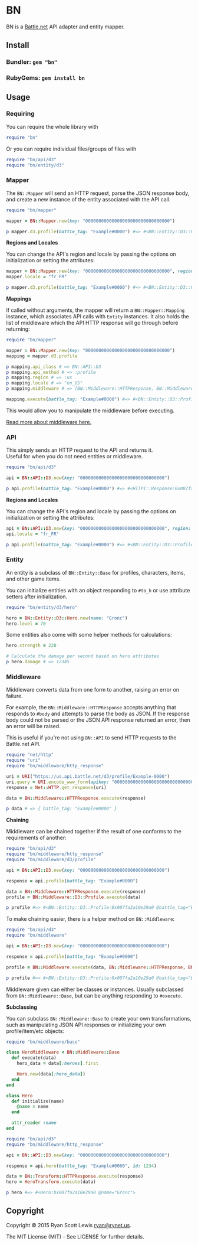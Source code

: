 # BN

BN is a [Battle.net](http://battle.net) API adapter and entity mapper.

## Install

### Bundler: `gem "bn"`

### RubyGems: `gem install bn`

## Usage

### Requiring

You can require the whole library with

```rb
require "bn"
```

Or you can require individual files/groups of files with

```rb
require "bn/api/d3"
require "bn/entity/d3"
```
### Mapper

The `BN::Mapper` will send an HTTP request, parse the JSON response body, and create a new instance of
the entity associated with the API call.

```rb
require "bn/mapper"

mapper = BN::Mapper.new(key: "00000000000000000000000000000000")

p mapper.d3.profile(battle_tag: "Example#0000") #=> #<BN::Entity::D3::Profile:0x007fa2a10e29a0 @battle_tag="Example#0000" ...>
```

**Regions and Locales**

You can change the API's region and locale by passing the options on initialization or setting the attributes:

```rb
mapper = BN::Mapper.new(key: "00000000000000000000000000000000", region: :eu)
mapper.locale = "fr_FR"

p mapper.d3.profile(battle_tag: "Example#0000") #=> #<BN::Entity::D3::Profile:0x007fa2a10e29a0 @battle_tag="Example#0000" ...>
```

**Mappings**

If called without arguments, the mapper will return a `BN::Mapper::Mapping` instance, which associates API calls with
`Entity` instances. It also holds the list of middleware which the API HTTP response will go through before returning:

```rb
require "bn/mapper"

mapper = BN::Mapper.new(key: "00000000000000000000000000000000")
mapping = mapper.d3.profile

p mapping.api_class # => BN::API::D3
p mapping.api_method # => :profile
p mapping.region # => :us
p mapping.locale # => "en_US"
p mapping.middleware # => [BN::Middleware::HTTPResponse, BN::Middleware::KeyConverter, BN::Middleware::APIError, BN::Middleware::D3::Profile]

mapping.execute(battle_tag: "Example#0000") #=> #<BN::Entity::D3::Profile:0x007fa2a10e29a0 @battle_tag="Example#0000" ...>
```

This would allow you to manipulate the middleware before executing.

[Read more about middleware here.](#middleware)

### API

This simply sends an HTTP request to the API and returns it.  
Useful for when you do not need entities or middleware.

```rb
require "bn/api/d3"

api = BN::API::D3.new(key: "00000000000000000000000000000000")

p api.profile(battle_tag: "Example#0000") #=> #<HTTPI::Response:0x007fa2a0d0a5d0 @code=301 ...>
```

**Regions and Locales**

You can change the API's region and locale by passing the options on initialization or setting the attributes:

```rb
api = BN::API::D3.new(key: "00000000000000000000000000000000", region: :eu)
api.locale = "fr_FR"

p api.profile(battle_tag: "Example#0000") #=> #<BN::Entity::D3::Profile:0x007fa2a10e29a0 @battle_tag="Example#0000" ...>
```

### Entity

An entity is a subclass of `BN::Entity::Base` for profiles, characters, items, and other game items.

You can initialize entities with an object responding to `#to_h` or use attribute setters after initialization.

```rb
require "bn/entity/d3/hero"

hero = BN::Entity::D3::Hero.new(name: "Gronc")
hero.level = 70
```

Some entities also come with some helper methods for calculations:

```rb
hero.strength = 220

# Calculate the damage per second based on hero attributes
p hero.damage # => 12345
```

### Middleware

Middleware converts data from one form to another, raising an error on failure.

For example, the `BN::Middleware::HTTPResponse` accepts anything that responds to `#body` and attempts to parse
the body as JSON. If the response body could not be parsed or the JSON API response returned an error, then an error
will be raised.

This is useful if you're not using `BN::API` to send HTTP requests to the Battle.net API.

```rb
require "net/http"
require "uri"
require "bn/middleware/http_response"

uri = URI("https://us.api.battle.net/d3/profile/Example-0000")
uri.query = URI.encode_www_form(apikey: "00000000000000000000000000000000", locale: "en_US")
response = Net::HTTP.get_response(uri)

data = BN::Middleware::HTTPResponse.execute(response)

p data # => { battle_tag: "Example#0000" }
```

**Chaining**

Middleware can be chained together if the result of one conforms to the requirements of another:

```rb
require "bn/api/d3"
require "bn/middleware/http_response"
require "bn/middleware/d3/profile"

api = BN::API::D3.new(key: "00000000000000000000000000000000")

response = api.profile(battle_tag: "Example#0000")

data = BN::Middleware::HTTPResponse.execute(response)
profile = BN::Middleware::D3::Profile.execute(data)

p profile #=> #<BN::Entity::D3::Profile:0x007fa2a10e29a0 @battle_tag="Example#0000" ...>
```

To make chaining easier, there is a helper method on `BN::Middleware`:

```rb
require "bn/api/d3"
require "bn/middleware"

api = BN::API::D3.new(key: "00000000000000000000000000000000")

response = api.profile(battle_tag: "Example#0000")

profile = BN::Middleware.execute(data, BN::Middleware::HTTPResponse, BN::Middleware::D3::Profile)

p profile #=> #<BN::Entity::D3::Profile:0x007fa2a10e29a0 @battle_tag="Example#0000" ...>
```

Middleware given can either be classes or instances. Usually subclassed from `BN::Middleware::Base`, but can be anything
responding to `#execute`.

**Subclassing**

You can subclass `BN::Middleware::Base` to create your own transformations, such as manipulating JSON API responses
or initializing your own profile/item/etc objects:

```rb
require "bn/middleware/base"

class HeroMiddleware < BN::Middleware::Base
  def execute(data)
    hero_data = data[:heroes].first

    Hero.new(data[:hero_data])
  end
end

class Hero
  def initialize(name)
    @name = name
  end

  attr_reader :name
end

require "bn/api/d3"
require "bn/middleware/http_response"

api = BN::API::D3.new(key: "00000000000000000000000000000000")

response = api.hero(battle_tag: "Example#0000", id: 1234)

data = BN::Transform::HTTPResponse.execute(response)
hero = HeroTransform.execute(data)

p hero #=> #<Hero:0x007fa2a10e29a0 @name="Gronc">
```

## Copyright

Copyright © 2015 Ryan Scott Lewis <ryan@rynet.us>.

The MIT License (MIT) - See LICENSE for further details.
